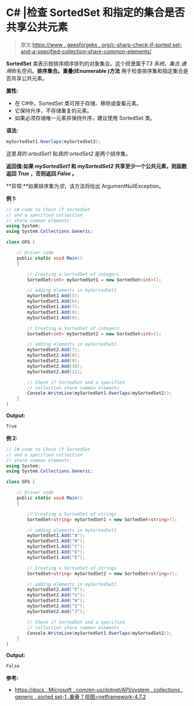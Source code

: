 # C# |检查 SortedSet 和指定的集合是否共享公共元素

> 原文:[https://www . geesforgeks . org/c-sharp-check-if-sorted set-and-a-specified-collection-share-common-elements/](https://www.geeksforgeeks.org/c-sharp-check-if-sortedset-and-a-specified-collection-share-common-elements/)

**SortedSet** 类表示按排序顺序排列的对象集合。这个班隶属于*T3 系统。集合.通用*命名空间。**排序集合<t>。重叠(IEnumerable <t>)方法</t></t>** 用于检查排序集和指定集合是否共享公共元素。

**属性:**

*   在 C#中，SortedSet 类可用于存储、移除或查看元素。
*   它保持升序，不存储重复的元素。
*   如果必须存储唯一元素并保持升序，建议使用 SortedSet 类。

**语法:**

```cs
mySortedSet1.Overlaps(mySortedSet2);

```

这里*我的 ortedSet1* 和*我的 ortedSet2* 是两个排序集。

**返回值:**如果 *mySortedSet1* 和 *mySortedSet2* 共享至少一个公共元素**，则函数返回 ***True*** ，否则返回 ***False*** 。**

**异常:**如果排序集为*空*，该方法将给出 ArgumentNullException。

**例 1:**

```cs
// C# code to Check if SortedSet
// and a specified collection
// share common elements
using System;
using System.Collections.Generic;

class GFG {

    // Driver code
    public static void Main()
    {

        // Creating a SortedSet of integers
        SortedSet<int> mySortedSet1 = new SortedSet<int>();

        // adding elements in mySortedSet1
        mySortedSet1.Add(5);
        mySortedSet1.Add(6);
        mySortedSet1.Add(7);
        mySortedSet1.Add(8);
        mySortedSet1.Add(9);

        // Creating a SortedSet of integers
        SortedSet<int> mySortedSet2 = new SortedSet<int>();

        // adding elements in mySortedSet2
        mySortedSet2.Add(7);
        mySortedSet2.Add(8);
        mySortedSet2.Add(9);
        mySortedSet2.Add(10);
        mySortedSet2.Add(11);

        // Check if SortedSet and a specified
        // collection share common elements
        Console.WriteLine(mySortedSet1.Overlaps(mySortedSet2));
    }
}
```

**Output:**

```cs
True

```

**例 2:**

```cs
// C# code to Check if SortedSet
// and a specified collection
// share common elements
using System;
using System.Collections.Generic;

class GFG {

    // Driver code
    public static void Main()
    {

        // Creating a SortedSet of strings
        SortedSet<string> mySortedSet1 = new SortedSet<string>();

        // adding elements in mySortedSet1
        mySortedSet1.Add("A");
        mySortedSet1.Add("B");
        mySortedSet1.Add("C");
        mySortedSet1.Add("D");
        mySortedSet1.Add("E");

        // Creating a SortedSet of strings
        SortedSet<string> mySortedSet2 = new SortedSet<string>();

        // adding elements in mySortedSet2
        mySortedSet2.Add("F");
        mySortedSet2.Add("G");
        mySortedSet2.Add("H");
        mySortedSet2.Add("I");
        mySortedSet2.Add("J");

        // Check if SortedSet and a specified
        // collection share common elements
        Console.WriteLine(mySortedSet1.Overlaps(mySortedSet2));
    }
}
```

**Output:**

```cs
False

```

**参考:**

*   [https://docs . Microsoft . com/en-us/dotnet/API/system . collections . generic . sorted set-1 .重叠？视图=netframework-4.7.2](https://docs.microsoft.com/en-us/dotnet/api/system.collections.generic.sortedset-1.overlaps?view=netframework-4.7.2)